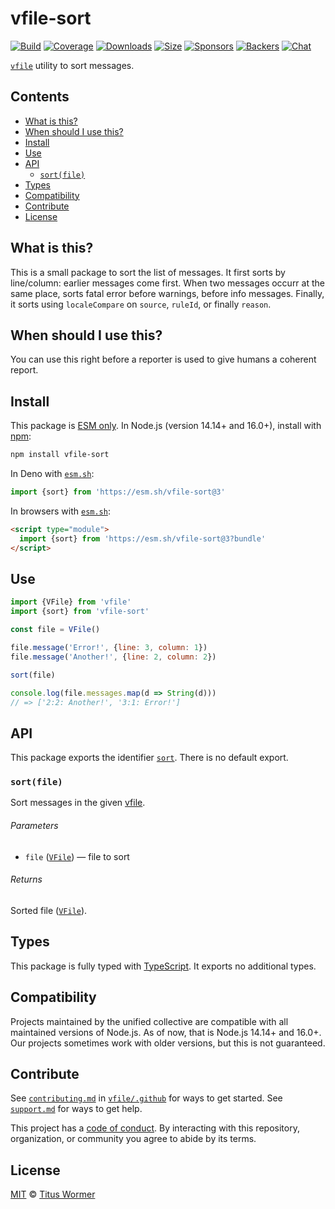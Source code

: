 # vfile-sort

[![Build][build-badge]][build]
[![Coverage][coverage-badge]][coverage]
[![Downloads][downloads-badge]][downloads]
[![Size][size-badge]][size]
[![Sponsors][sponsors-badge]][collective]
[![Backers][backers-badge]][collective]
[![Chat][chat-badge]][chat]

[`vfile`][vfile] utility to sort messages.

## Contents

*   [What is this?](#what-is-this)
*   [When should I use this?](#when-should-i-use-this)
*   [Install](#install)
*   [Use](#use)
*   [API](#api)
    *   [`sort(file)`](#sortfile)
*   [Types](#types)
*   [Compatibility](#compatibility)
*   [Contribute](#contribute)
*   [License](#license)

## What is this?

This is a small package to sort the list of messages.
It first sorts by line/column: earlier messages come first.
When two messages occurr at the same place, sorts fatal error before warnings,
before info messages.
Finally, it sorts using `localeCompare` on `source`, `ruleId`, or finally
`reason`.

## When should I use this?

You can use this right before a reporter is used to give humans a coherent
report.

## Install

This package is [ESM only][esm].
In Node.js (version 14.14+ and 16.0+), install with [npm][]:

```sh
npm install vfile-sort
```

In Deno with [`esm.sh`][esmsh]:

```js
import {sort} from 'https://esm.sh/vfile-sort@3'
```

In browsers with [`esm.sh`][esmsh]:

```html
<script type="module">
  import {sort} from 'https://esm.sh/vfile-sort@3?bundle'
</script>
```

## Use

```js
import {VFile} from 'vfile'
import {sort} from 'vfile-sort'

const file = VFile()

file.message('Error!', {line: 3, column: 1})
file.message('Another!', {line: 2, column: 2})

sort(file)

console.log(file.messages.map(d => String(d)))
// => ['2:2: Another!', '3:1: Error!']
```

## API

This package exports the identifier [`sort`][api-sort].
There is no default export.

### `sort(file)`

Sort messages in the given [vfile][].

###### Parameters

*   `file` ([`VFile`][vfile])
    — file to sort

###### Returns

Sorted file ([`VFile`][vfile]).

## Types

This package is fully typed with [TypeScript][].
It exports no additional types.

## Compatibility

Projects maintained by the unified collective are compatible with all maintained
versions of Node.js.
As of now, that is Node.js 14.14+ and 16.0+.
Our projects sometimes work with older versions, but this is not guaranteed.

## Contribute

See [`contributing.md`][contributing] in [`vfile/.github`][health] for ways to
get started.
See [`support.md`][support] for ways to get help.

This project has a [code of conduct][coc].
By interacting with this repository, organization, or community you agree to
abide by its terms.

## License

[MIT][license] © [Titus Wormer][author]

<!-- Definitions -->

[build-badge]: https://github.com/vfile/vfile-sort/workflows/main/badge.svg

[build]: https://github.com/vfile/vfile-sort/actions

[coverage-badge]: https://img.shields.io/codecov/c/github/vfile/vfile-sort.svg

[coverage]: https://codecov.io/github/vfile/vfile-sort

[downloads-badge]: https://img.shields.io/npm/dm/vfile-sort.svg

[downloads]: https://www.npmjs.com/package/vfile-sort

[size-badge]: https://img.shields.io/bundlephobia/minzip/vfile-sort.svg

[size]: https://bundlephobia.com/result?p=vfile-sort

[sponsors-badge]: https://opencollective.com/unified/sponsors/badge.svg

[backers-badge]: https://opencollective.com/unified/backers/badge.svg

[collective]: https://opencollective.com/unified

[chat-badge]: https://img.shields.io/badge/chat-discussions-success.svg

[chat]: https://github.com/vfile/vfile/discussions

[npm]: https://docs.npmjs.com/cli/install

[esm]: https://gist.github.com/sindresorhus/a39789f98801d908bbc7ff3ecc99d99c

[esmsh]: https://esm.sh

[typescript]: https://www.typescriptlang.org

[contributing]: https://github.com/vfile/.github/blob/main/contributing.md

[support]: https://github.com/vfile/.github/blob/main/support.md

[health]: https://github.com/vfile/.github

[coc]: https://github.com/vfile/.github/blob/main/code-of-conduct.md

[license]: license

[author]: https://wooorm.com

[vfile]: https://github.com/vfile/vfile

[api-sort]: #sortfile
